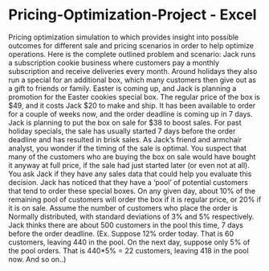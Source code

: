# Pricing-Optimization-Project - Excel
Pricing optimization simulation to which provides insight into possible outcomes for different sale and pricing scenarios in order to help optimize operations. Here is the complete outlined problem and scenario: 
Jack runs a subscription cookie business where customers pay a monthly subscription and
receive deliveries every month. Around holidays they also run a special for an additional box, which
many customers then give out as a gift to friends or family. Easter is coming up, and Jack is planning a
promotion for the Easter cookies special box.
The regular price of the box is $49, and it costs Jack $20 to make and ship. It has been available
to order for a couple of weeks now, and the order deadline is coming up in 7 days. Jack is planning to
put the box on sale for $38 to boost sales. For past holiday specials, the sale has usually started 7 days
before the order deadline and has resulted in brisk sales.
As Jack’s friend and armchair analyst, you wonder if the timing of the sale is optimal. You
suspect that many of the customers who are buying the box on sale would have bought it anyway at full
price, if the sale had just started later (or even not at all). You ask Jack if they have any sales data that
could help you evaluate this decision.
Jack has noticed that they have a ‘pool’ of potential customers that tend to order these special
boxes. On any given day, about 10% of the remaining pool of customers will order the box if it is regular
price, or 20% if it is on sale. Assume the number of customers who place the order is Normally
distributed, with standard deviations of 3% and 5% respectively. Jack thinks there are about 500
customers in the pool this time, 7 days before the order deadline. (Ex. Suppose 12% order today. That is
60 customers, leaving 440 in the pool. On the next day, suppose only 5% of the pool orders. That is
440*5% = 22 customers, leaving 418 in the pool now. And so on..) 
